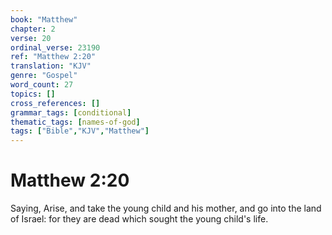 ```yaml
---
book: "Matthew"
chapter: 2
verse: 20
ordinal_verse: 23190
ref: "Matthew 2:20"
translation: "KJV"
genre: "Gospel"
word_count: 27
topics: []
cross_references: []
grammar_tags: [conditional]
thematic_tags: [names-of-god]
tags: ["Bible","KJV","Matthew"]
---
```


# Matthew 2:20

Saying, Arise, and take the young child and his mother, and go into the land of Israel: for they are dead which sought the young child's life.
